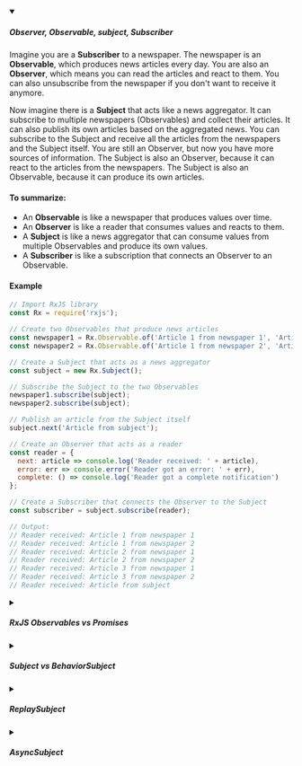 <!-- https://brandfolder.com/workbench/extract-text-from-image -->
<!-- ![for root](/img/interviews/angular/forroot.png) -->

<details open>
<summary><h5>Observer, Observable, subject, Subscriber</h5></summary>

Imagine you are a **Subscriber** to a newspaper. The newspaper is an **Observable**, which produces news articles every day. You are also an **Observer**, which means you can read the articles and react to them. You can also unsubscribe from the newspaper if you don't want to receive it anymore.

Now imagine there is a **Subject** that acts like a news aggregator. It can subscribe to multiple newspapers (Observables) and collect their articles. It can also publish its own articles based on the aggregated news. You can subscribe to the Subject and receive all the articles from the newspapers and the Subject itself. You are still an Observer, but now you have more sources of information. The Subject is also an Observer, because it can react to the articles from the newspapers. The Subject is also an Observable, because it can produce its own articles.

#### To summarize:

- An **Observable** is like a newspaper that produces values over time.
- An **Observer** is like a reader that consumes values and reacts to them.
- A **Subject** is like a news aggregator that can consume values from multiple Observables and produce its own values.
- A **Subscriber** is like a subscription that connects an Observer to an Observable.

#### Example

```js
// Import RxJS library
const Rx = require('rxjs');

// Create two Observables that produce news articles
const newspaper1 = Rx.Observable.of('Article 1 from newspaper 1', 'Article 2 from newspaper 1', 'Article 3 from newspaper 1');
const newspaper2 = Rx.Observable.of('Article 1 from newspaper 2', 'Article 2 from newspaper 2', 'Article 3 from newspaper 2');

// Create a Subject that acts as a news aggregator
const subject = new Rx.Subject();

// Subscribe the Subject to the two Observables
newspaper1.subscribe(subject);
newspaper2.subscribe(subject);

// Publish an article from the Subject itself
subject.next('Article from subject');

// Create an Observer that acts as a reader
const reader = {
  next: article => console.log('Reader received: ' + article),
  error: err => console.error('Reader got an error: ' + err),
  complete: () => console.log('Reader got a complete notification')
};

// Create a Subscriber that connects the Observer to the Subject
const subscriber = subject.subscribe(reader);

// Output:
// Reader received: Article 1 from newspaper 1
// Reader received: Article 1 from newspaper 2
// Reader received: Article 2 from newspaper 1
// Reader received: Article 2 from newspaper 2
// Reader received: Article 3 from newspaper 1
// Reader received: Article 3 from newspaper 2
// Reader received: Article from subject

```

</details>

<details>
<summary><h5>RxJS Observables vs Promises</h5></summary>

- **Promises are like a delivery truck**. You order something online, and the delivery truck shows up at your door with your order. The delivery truck only comes once, and it only delivers one thing.
- **Observables are like a stream of water**. You turn on the faucet, and water starts flowing out. The water keeps flowing until you turn off the faucet. You can collect the water in a bucket, or you can use it to water your plants.

| Observables | Promises |
| ----------- | -------- |
| A stream of events that can be processed with operators | A single event that happens when an async operation completes or fails |
| Can be either synchronous or asynchronous | Always asynchronous |
| Can provide zero or more values | Can provide a single value |
| Only start when subscribed to | Start immediately when created |
| Can be cancelled by unsubscribing | Cannot be cancelled |

</details>

<details>
<summary><h5>Subject vs BehaviorSubject</h5></summary>

An event ***stream of birthdays*** is a `Subject`, because it does not have an initial value and does not emit anything until a birthday occurs. 

The ***stream of a person's age (current value)*** would be a `BehaviorSubject`, because it always has an initial value (the person's age) and emits the current value to new subscribers.

```javascript
// Create a Subject that represents an event stream of birthdays
birthday$ = new Subject<Date>();

// Subscribe to the birthday stream and log the dates
birthday$.subscribe(date => console.log(date));

// Output: nothing

// A birthday occurs
birthday$.next(new Date(2023, 5, 8));

// Output: 2023-06-08

// Another birthday occurs
birthday$.next(new Date(2024, 5, 8));

// Output: 2024-06-08

// Create a BehaviorSubject that represents the stream of a person's age
age$ = new BehaviorSubject<number>(25);

// Subscribe to the age stream and log the numbers
age$.subscribe(age => console.log(age));

// Output: 25

// The person's age changes
age$.next(26);

// Output: 26

// The person's age changes again
age$.next(27);

// Output: 27
```

You can see that the Subject does not emit anything until `next()` is called, and then emits the value to the subscriber. The BehaviorSubject emits the initial value to the subscriber, and then emits the updated value when `next()` is called.

</details>

<details>
<summary><h5>ReplaySubject</h5></summary>

A **ReplaySubject** is a type of **Subject** that ***replays old values to new subscribers when they first subscribe***. The `ReplaySubject` will store every value it emits in a buffer and emit them to the new subscribers in the order it received them. You can configure the buffer using the arguments `bufferSize` and `windowTime`.

For example, let's say you have a service that keeps track of the user's actions. You can use a ReplaySubject to store the last 5 actions and emit them to any component that subscribes to it. You can also update the actions by calling `next()` on the ReplaySubject.

Here is some pseudocode to illustrate this:

```javascript
// Create a ReplaySubject with a buffer size of 5
actions$ = new ReplaySubject<string>(5);

// Emit some actions
actions$.next("click");
actions$.next("scroll");
actions$.next("hover");
actions$.next("drag");
actions$.next("drop");

// Subscribe to the actions and log them
actions$.subscribe(action => console.log(action));

// Output: click, scroll, hover, drag, drop

// Emit another action
actions$.next("zoom");

// Subscribe to the actions and log them
actions$.subscribe(action => console.log(action));

// Output: scroll, hover, drag, drop, zoom
```

You can see that the ReplaySubject emits all the values in the buffer to the first subscriber, and then emits only the last 5 values to the second subscriber.

</details>

<details>
<summary><h5>AsyncSubject</h5></summary>

An **AsyncSubject** is a type of **Subject** that only emits the last value of the observable execution and only when the execution completes. It is ***useful when you only want the final result*** of an asynchronous operation.

For example, let's say you have a service that performs a calculation. You can use an AsyncSubject to store the result of the calculation and emit it to any component that subscribes to it when the calculation is done. You can also update the result by calling `next()` on the AsyncSubject.

Here is some pseudocode to illustrate this:

```javascript
// Create an AsyncSubject
result$ = new AsyncSubject<number>();

// Subscribe to the result and log it
result$.subscribe(result => console.log(result));

// Output: nothing

// Update the result
result$.next(10);

// Output: nothing

// Update the result again
result$.next(20);

// Output: nothing

// Complete the calculation
result$.complete();

// Output: 20
```

You can see that the AsyncSubject does not emit anything until `complete()` is called, and then emits only the last value to the subscriber.

</details>



